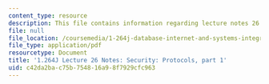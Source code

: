 ```yaml
---
content_type: resource
description: This file contains information regarding lecture notes 26.
file: null
file_location: /coursemedia/1-264j-database-internet-and-systems-integration-technologies-fall-2013/c42da2bac75b754816a98f7929cfc963_MIT1_264JF13_lect_26.pdf
file_type: application/pdf
resourcetype: Document
title: '1.264J Lecture 26 Notes: Security: Protocols, part 1'
uid: c42da2ba-c75b-7548-16a9-8f7929cfc963
---
```

